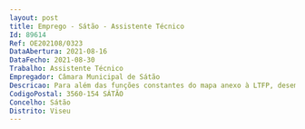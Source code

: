 ```yaml
--- 
layout: post
title: Emprego - Sátão - Assistente Técnico
Id: 89614
Ref: OE202108/0323
DataAbertura: 2021-08-16
DataFecho: 2021-08-30
Trabalho: Assistente Técnico
Empregador: Câmara Municipal de Sátão
Descricao: Para além das funções constantes do mapa anexo à LTFP, desempenha as seguintes tarefas Promove os registos inerentes à execução orçamental e do PPI  efetua a classificação orçamental e registos contabilísticos em aplicações de gestão autárquica, dos documentos de despesa  organiza e arquiva documentação da despesa e da receita  promove o acompanhamento e controle do orçamento  emite periodicamente os documentos obrigatórios inerentes à execução do orçamento e, nos termos definidos no SNC e demais normas legais e regulamentares aplicáveis  promove a verificação permanente do movimento de fundos de tesouraria e de documentos de receita e despesa  apresenta relatórios de ocorrência, sempre que tal se verifique, por incumprimento de normas legais ou regulamentares  emite ordens de pagamento e outros documentos que sirvam de suporte aos registos contabilísticos.
CodigoPostal: 3560-154 SÁTÃO
Concelho: Sátão
Distrito: Viseu
--- 
```

